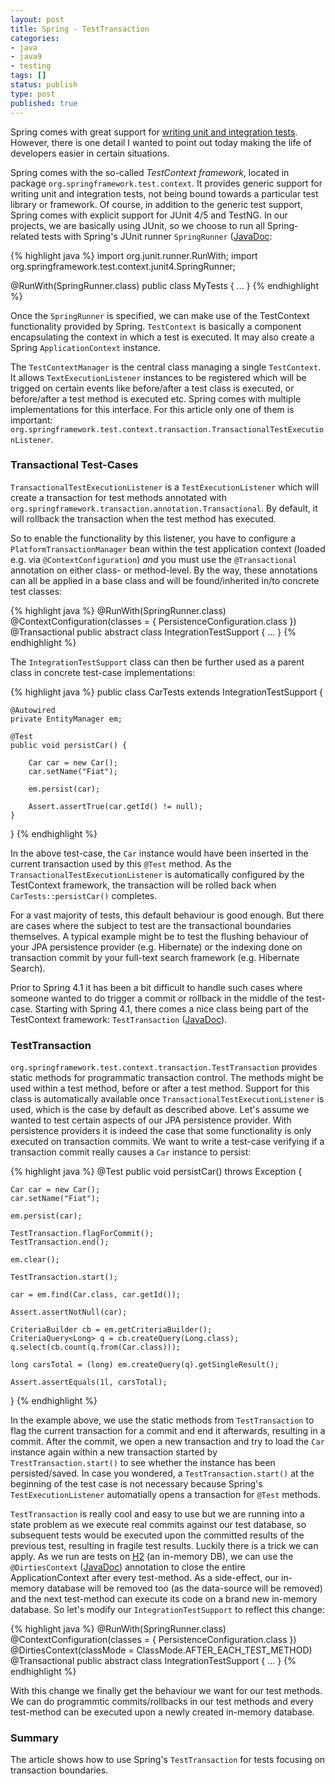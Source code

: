 ```yaml
---
layout: post
title: Spring - TestTransaction
categories:
- java
- java9
- testing
tags: []
status: publish
type: post
published: true
---
```


Spring comes with great support for [writing unit and integration tests](https://docs.spring.io/spring/docs/current/spring-framework-reference/testing.html#testing-introduction). However, there is one detail I wanted to point out today making the life of developers easier in certain situations. 

Spring comes with the so-called _TestContext framework_, located in package `org.springframework.test.context`. It provides generic support for writing unit and integration tests, not being bound towards a particular test library or framework. Of course, in addition to the generic test support, Spring comes with explicit support for JUnit 4/5 and TestNG. In our projects, we are basically using JUnit, so we choose to run all Spring-related tests with Spring's JUnit runner `SpringRunner` ([JavaDoc](https://docs.spring.io/spring/docs/4.2.5.RELEASE_to_4.3.0.RC1/Spring%20Framework%204.3.0.RC1/org/springframework/test/context/junit4/SpringRunner.html):

{% highlight java %}
import org.junit.runner.RunWith;
import org.springframework.test.context.junit4.SpringRunner;

@RunWith(SpringRunner.class)
public class MyTests { ... }
{% endhighlight %}

Once the `SpringRunner` is specified, we can make use of the TestContext functionality provided by Spring. `TestContext` is basically a component encapsulating the context in which a test is executed. It may also create a Spring `ApplicationContext` instance. 

The `TestContextManager` is the central class managing a single `TestContext`. It allows `TextExecutionListener` instances to be registered which will be trigged on certain events like before/after a test class is executed, or before/after a test method is executed etc. Spring comes with multiple implementations for this interface. For this article only one of them is important: `org.springframework.test.context.transaction.TransactionalTestExecutionListener`.

### Transactional Test-Cases

`TransactionalTestExecutionListener` is a `TestExecutionListener` which will create a transaction for test methods annotated with `org.springframework.transaction.annotation.Transactional`. By default, it will rollback the transaction when the test method has executed.

So to enable the functionality by this listener, you have to configure a `PlatformTransactionManager` bean within the test application context (loaded e.g. via `@ContextConfiguration`) _and_ you must use the `@Transactional` annotation on either class- or method-level. By the way, these annotations can all be applied in a base class and will be found/inherited in/to concrete test classes:

{% highlight java %}
@RunWith(SpringRunner.class)
@ContextConfiguration(classes = { PersistenceConfiguration.class })
@Transactional
public abstract class IntegrationTestSupport {
    ...
}
{% endhighlight %}

The `IntegrationTestSupport` class can then be further used as a parent class in concrete test-case implementations:

{% highlight java %}
public class CarTests extends IntegrationTestSupport {
    
    @Autowired
    private EntityManager em;
    
    @Test
    public void persistCar() {
        
        Car car = new Car();
        car.setName("Fiat");
        
        em.persist(car);
        
        Assert.assertTrue(car.getId() != null);
    }
}
{% endhighlight %}

In the above test-case, the `Car` instance would have been inserted in the current transaction used by this `@Test` method. As the `TransactionalTestExecutionListener` is automatically configured by the TestContext framework, the transaction will be rolled back when `CarTests::persistCar()` completes.

For a vast majority of tests, this default behaviour is good enough. But there are cases where the subject to test are the transactional boundaries themselves. A typical example might be to test the flushing behaviour of your JPA persistence provider (e.g. Hibernate) or the indexing done on transaction commit by your full-text search framework (e.g. Hibernate Search). 

Prior to Spring 4.1 it has been a bit difficult to handle such cases where someone wanted to do trigger a commit or rollback in the middle of the test-case. Starting with Spring 4.1, there comes a nice class being part of the TestContext framework: `TestTransaction` ([JavaDoc](https://docs.spring.io/spring/docs/current/javadoc-api/org/springframework/test/context/transaction/TestTransaction.html)).

### TestTransaction

`org.springframework.test.context.transaction.TestTransaction` provides static methods for programmatic transaction control. The methods might be used within a test method, before or after a test method. Support for this class is automatically available once `TransactionalTestExecutionListener` is used, which is the case by default as described above. Let's assume we wanted to test certain aspects of our JPA persistence provider. With persistence providers it is indeed the case that some functionality is only executed on transaction commits. We want to write a test-case verifying if a transaction commit really causes a `Car` instance to persist:

{% highlight java %}
@Test
public void persistCar() throws Exception {

    Car car = new Car();
    car.setName("Fiat");
    
    em.persist(car);
    
    TestTransaction.flagForCommit();
    TestTransaction.end();
    
    em.clear();
    
    TestTransaction.start();
    
    car = em.find(Car.class, car.getId());

    Assert.assertNotNull(car);
    
    CriteriaBuilder cb = em.getCriteriaBuilder();
    CriteriaQuery<Long> q = cb.createQuery(Long.class);
	q.select(cb.count(q.from(Car.class)));
	
    long carsTotal = (long) em.createQuery(q).getSingleResult();
    
    Assert.assertEquals(1l, carsTotal);
}
{% endhighlight %}

In the example above, we use the static methods from `TestTransaction` to flag the current transaction for a commit and end it afterwards, resulting in a commit. After the commit, we open a new transaction and try to load the `Car` instance again within a new transaction started by `TrestTransaction.start()` to see whether the instance has been persisted/saved. In case you wondered, a `TestTransaction.start()` at the beginning of the test case is not necessary because Spring's `TestExecutionListener` automatially opens a transaction for `@Test` methods. 

`TestTransaction` is really cool and easy to use but we are running into a state problem as we execute real commits against our test database, so subsequent tests would be executed upon the committed results of the previous test, resulting in fragile test results. Luckily there is a trick we can apply. As we run are tests on [H2](http://h2database.com/html/main.html) (an in-memory DB), we can use the `@DirtiesContext` ([JavaDoc](https://docs.spring.io/spring/docs/current/javadoc-api/org/springframework/test/annotation/DirtiesContext.html)) annotation to close the entire ApplicationContext after every test-method. As a side-effect, our in-memory database will be removed too (as the data-source will be removed) and the next test-method can execute its code on a brand new in-memory database. So let's modify our `IntegrationTestSupport` to reflect this change:

{% highlight java %}
@RunWith(SpringRunner.class)
@ContextConfiguration(classes = { PersistenceConfiguration.class })
@DirtiesContext(classMode = ClassMode.AFTER_EACH_TEST_METHOD)
@Transactional
public abstract class IntegrationTestSupport {
    ...
}
{% endhighlight %}
  
With this change we finally get the behaviour we want for our test methods. We can do programmtic commits/rollbacks in our test methods and every test-method can be executed upon a newly created in-memory database.

### Summary

The article shows how to use Spring's `TestTransaction` for tests focusing on transaction boundaries. 

